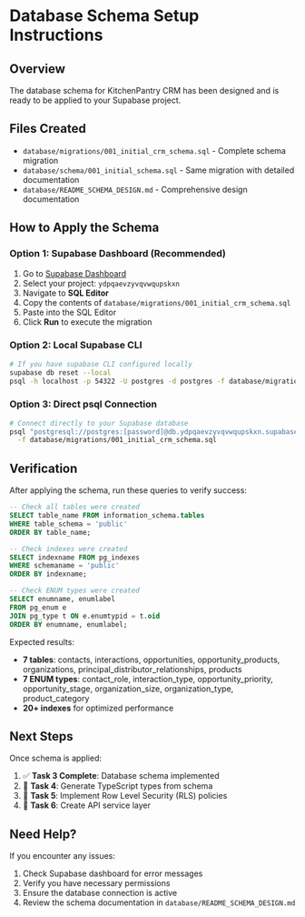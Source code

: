 # Database Schema Setup Instructions

## Overview
The database schema for KitchenPantry CRM has been designed and is ready to be applied to your Supabase project.

## Files Created
- `database/migrations/001_initial_crm_schema.sql` - Complete schema migration
- `database/schema/001_initial_schema.sql` - Same migration with detailed documentation
- `database/README_SCHEMA_DESIGN.md` - Comprehensive design documentation

## How to Apply the Schema

### Option 1: Supabase Dashboard (Recommended)
1. Go to [Supabase Dashboard](https://supabase.com/dashboard)
2. Select your project: `ydpqaevzyvqvwqupskxn`
3. Navigate to **SQL Editor**
4. Copy the contents of `database/migrations/001_initial_crm_schema.sql`
5. Paste into the SQL Editor
6. Click **Run** to execute the migration

### Option 2: Local Supabase CLI
```bash
# If you have supabase CLI configured locally
supabase db reset --local
psql -h localhost -p 54322 -U postgres -d postgres -f database/migrations/001_initial_crm_schema.sql
```

### Option 3: Direct psql Connection
```bash
# Connect directly to your Supabase database
psql "postgresql://postgres:[password]@db.ydpqaevzyvqvwqupskxn.supabase.co:5432/postgres" \
  -f database/migrations/001_initial_crm_schema.sql
```

## Verification
After applying the schema, run these queries to verify success:

```sql
-- Check all tables were created
SELECT table_name FROM information_schema.tables 
WHERE table_schema = 'public' 
ORDER BY table_name;

-- Check indexes were created
SELECT indexname FROM pg_indexes 
WHERE schemaname = 'public' 
ORDER BY indexname;

-- Check ENUM types were created
SELECT enumname, enumlabel 
FROM pg_enum e 
JOIN pg_type t ON e.enumtypid = t.oid 
ORDER BY enumname, enumlabel;
```

Expected results:
- **7 tables**: contacts, interactions, opportunities, opportunity_products, organizations, principal_distributor_relationships, products
- **7 ENUM types**: contact_role, interaction_type, opportunity_priority, opportunity_stage, organization_size, organization_type, product_category
- **20+ indexes** for optimized performance

## Next Steps
Once schema is applied:
1. ✅ **Task 3 Complete**: Database schema implemented
2. 🔄 **Task 4**: Generate TypeScript types from schema
3. 🔄 **Task 5**: Implement Row Level Security (RLS) policies
4. 🔄 **Task 6**: Create API service layer

## Need Help?
If you encounter any issues:
1. Check Supabase dashboard for error messages
2. Verify you have necessary permissions
3. Ensure the database connection is active
4. Review the schema documentation in `database/README_SCHEMA_DESIGN.md`
